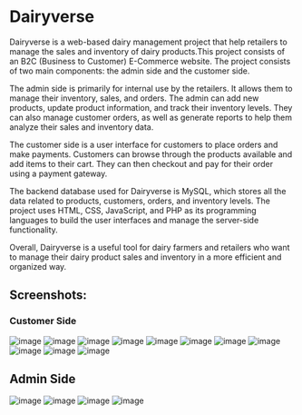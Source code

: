# Dairyverse

Dairyverse is a web-based dairy management project that help retailers to manage the sales and inventory of dairy products.This project consists of an B2C (Business to Customer) E-Commerce website. The project consists of two main components: the admin side and the customer side.

The admin side is primarily for internal use by the retailers. It allows them to manage their inventory, sales, and orders. The admin can add new products, update product information, and track their inventory levels. They can also manage customer orders, as well as generate reports to help them analyze their sales and inventory data.

The customer side is a user interface for customers to place orders and make payments. Customers can browse through the products available and add items to their cart. They can then checkout and pay for their order using a payment gateway.

The backend database used for Dairyverse is MySQL, which stores all the data related to products, customers, orders, and inventory levels. The project uses HTML, CSS, JavaScript, and PHP as its programming languages to build the user interfaces and manage the server-side functionality.

Overall, Dairyverse is a useful tool for dairy farmers and retailers who want to manage their dairy product sales and inventory in a more efficient and organized way.

## Screenshots:
### Customer Side
![image](https://user-images.githubusercontent.com/109498501/233387936-81409e0f-24e4-49da-9f7f-6b77e27462c6.png)
![image](https://user-images.githubusercontent.com/109498501/233387980-84d5d498-b9b6-4171-a1e9-916a95a8468c.png)
![image](https://user-images.githubusercontent.com/109498501/233388001-df2a9c28-3f49-4d5c-a3d9-97269993e2ff.png)
![image](https://user-images.githubusercontent.com/109498501/233388031-53228e82-536f-4a10-a2f3-fe71ac21f9ed.png)
![image](https://user-images.githubusercontent.com/109498501/233388067-2fa0cac9-228a-467d-a9a6-b018b050e642.png)
![image](https://user-images.githubusercontent.com/109498501/233388091-bb76a53b-87aa-4b39-9b78-a35c8e915f28.png)
![image](https://user-images.githubusercontent.com/109498501/233388128-f5a1480c-5d3b-4f6b-a804-a2686f759040.png)
![image](https://user-images.githubusercontent.com/109498501/233388163-bf82b146-8c1b-4411-813d-23a7b9409dee.png)
![image](https://user-images.githubusercontent.com/109498501/233388216-4fe955b4-29a3-46a5-912f-fdbb4f17f4a9.png)
![image](https://user-images.githubusercontent.com/109498501/233388241-2ec45cd2-8477-4b29-8b59-4ee90f151cd8.png)
![image](https://user-images.githubusercontent.com/109498501/233388269-9adf8ff7-3f2b-4c55-8bec-113f9d89d99b.png)

## Admin Side
![image](https://user-images.githubusercontent.com/109498501/233388315-e2933259-a00a-4e88-94ef-961b9bb755e9.png)
![image](https://user-images.githubusercontent.com/109498501/233388357-88b64476-46ad-45bd-a41a-26c0d766b397.png)
![image](https://user-images.githubusercontent.com/109498501/233388432-482f832f-eac3-47c0-aff4-d26ab996483f.png)
![image](https://user-images.githubusercontent.com/109498501/233388460-3bac11b5-9437-409a-866f-af16eeb78b4b.png)
